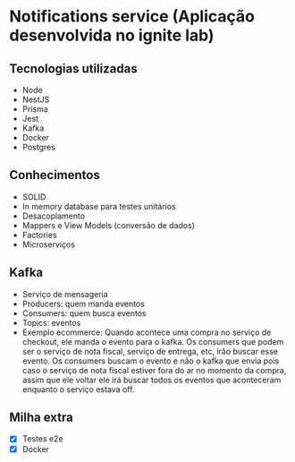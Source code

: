 # Notifications service (Aplicação desenvolvida no ignite lab)

## Tecnologias utilizadas
- Node
- NestJS
- Prisma
- Jest
- Kafka
- Docker
- Postgres

## Conhecimentos
- SOLID
- In memory database para testes unitários
- Desacoplamento
- Mappers e View Models (conversão de dados)
- Factories
- Microserviços

## Kafka
- Serviço de mensageria
- Producers: quem manda eventos
- Consumers: quem busca eventos
- Topics: eventos
- Exemplo ecommerce: Quando acontece uma compra no serviço de checkout, ele manda o evento para o kafka. Os consumers que podem ser o serviço de nota fiscal, serviço de entrega, etc, irão buscar esse evento. Os consumers buscam o evento e não o kafka que envia pois caso o serviço de nota fiscal estiver fora do ar no momento da compra, assim que ele voltar ele irá buscar todos os eventos que aconteceram enquanto o serviço estava off.


## Milha extra
- [x] Testes e2e
- [x] Docker
